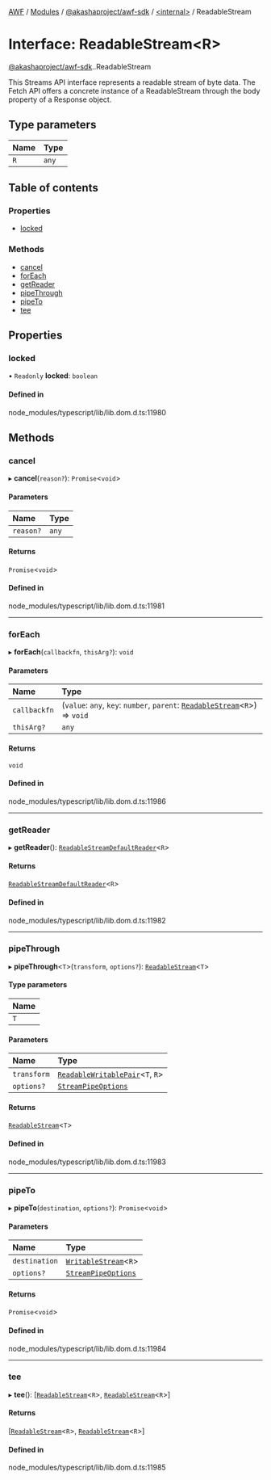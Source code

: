 [AWF](../README.md) / [Modules](../modules.md) / [@akashaproject/awf-sdk](../modules/akashaproject_awf_sdk.md) / [<internal\>](../modules/akashaproject_awf_sdk._internal_.md) / ReadableStream

# Interface: ReadableStream<R\>

[@akashaproject/awf-sdk](../modules/akashaproject_awf_sdk.md).[<internal>](../modules/akashaproject_awf_sdk._internal_.md).ReadableStream

This Streams API interface represents a readable stream of byte data. The Fetch API offers a concrete instance of a ReadableStream through the body property of a Response object.

## Type parameters

| Name | Type |
| :------ | :------ |
| `R` | `any` |

## Table of contents

### Properties

- [locked](akashaproject_awf_sdk._internal_.ReadableStream.md#locked)

### Methods

- [cancel](akashaproject_awf_sdk._internal_.ReadableStream.md#cancel)
- [forEach](akashaproject_awf_sdk._internal_.ReadableStream.md#foreach)
- [getReader](akashaproject_awf_sdk._internal_.ReadableStream.md#getreader)
- [pipeThrough](akashaproject_awf_sdk._internal_.ReadableStream.md#pipethrough)
- [pipeTo](akashaproject_awf_sdk._internal_.ReadableStream.md#pipeto)
- [tee](akashaproject_awf_sdk._internal_.ReadableStream.md#tee)

## Properties

### locked

• `Readonly` **locked**: `boolean`

#### Defined in

node_modules/typescript/lib/lib.dom.d.ts:11980

## Methods

### cancel

▸ **cancel**(`reason?`): `Promise`<`void`\>

#### Parameters

| Name | Type |
| :------ | :------ |
| `reason?` | `any` |

#### Returns

`Promise`<`void`\>

#### Defined in

node_modules/typescript/lib/lib.dom.d.ts:11981

___

### forEach

▸ **forEach**(`callbackfn`, `thisArg?`): `void`

#### Parameters

| Name | Type |
| :------ | :------ |
| `callbackfn` | (`value`: `any`, `key`: `number`, `parent`: [`ReadableStream`](../modules/akashaproject_awf_sdk._internal_.md#readablestream)<`R`\>) => `void` |
| `thisArg?` | `any` |

#### Returns

`void`

#### Defined in

node_modules/typescript/lib/lib.dom.d.ts:11986

___

### getReader

▸ **getReader**(): [`ReadableStreamDefaultReader`](../modules/akashaproject_awf_sdk._internal_.md#readablestreamdefaultreader)<`R`\>

#### Returns

[`ReadableStreamDefaultReader`](../modules/akashaproject_awf_sdk._internal_.md#readablestreamdefaultreader)<`R`\>

#### Defined in

node_modules/typescript/lib/lib.dom.d.ts:11982

___

### pipeThrough

▸ **pipeThrough**<`T`\>(`transform`, `options?`): [`ReadableStream`](../modules/akashaproject_awf_sdk._internal_.md#readablestream)<`T`\>

#### Type parameters

| Name |
| :------ |
| `T` |

#### Parameters

| Name | Type |
| :------ | :------ |
| `transform` | [`ReadableWritablePair`](akashaproject_awf_sdk._internal_.ReadableWritablePair.md)<`T`, `R`\> |
| `options?` | [`StreamPipeOptions`](akashaproject_awf_sdk._internal_.StreamPipeOptions.md) |

#### Returns

[`ReadableStream`](../modules/akashaproject_awf_sdk._internal_.md#readablestream)<`T`\>

#### Defined in

node_modules/typescript/lib/lib.dom.d.ts:11983

___

### pipeTo

▸ **pipeTo**(`destination`, `options?`): `Promise`<`void`\>

#### Parameters

| Name | Type |
| :------ | :------ |
| `destination` | [`WritableStream`](../modules/akashaproject_awf_sdk._internal_.md#writablestream)<`R`\> |
| `options?` | [`StreamPipeOptions`](akashaproject_awf_sdk._internal_.StreamPipeOptions.md) |

#### Returns

`Promise`<`void`\>

#### Defined in

node_modules/typescript/lib/lib.dom.d.ts:11984

___

### tee

▸ **tee**(): [[`ReadableStream`](../modules/akashaproject_awf_sdk._internal_.md#readablestream)<`R`\>, [`ReadableStream`](../modules/akashaproject_awf_sdk._internal_.md#readablestream)<`R`\>]

#### Returns

[[`ReadableStream`](../modules/akashaproject_awf_sdk._internal_.md#readablestream)<`R`\>, [`ReadableStream`](../modules/akashaproject_awf_sdk._internal_.md#readablestream)<`R`\>]

#### Defined in

node_modules/typescript/lib/lib.dom.d.ts:11985
